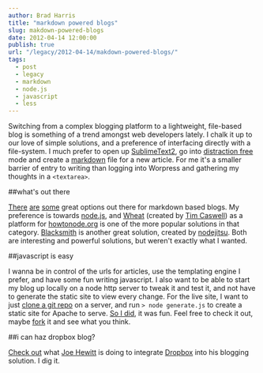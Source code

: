 ```yaml
---
author: Brad Harris
title: "markdown powered blogs"
slug: makdown-powered-blogs
date: 2012-04-14 12:00:00
publish: true
url: "/legacy/2012-04-14/makdown-powered-blogs/"
tags:
  - post
  - legacy
  - markdown
  - node.js
  - javascript
  - less
---
```


Switching from a complex blogging platform to a lightweight, file-based blog is something of a trend amongst web developers lately.  I chalk it up to our love of simple solutions, and a preference of interfacing directly with a file-system.  I much prefer to open up [SublimeText2][sublime], go into [distraction free][] mode and create a [markdown][] file for a new article.  For me it's a smaller barrier of entry to writing than logging into Worpress and gathering my thoughts in a ```<textarea>```.

##what's out there

[There][jekyll] [are][wheat] [some][blacksmith] great options out there for markdown based blogs.  My preference is towards [node.js][node], and [Wheat][wheat] (created by [Tim Caswell][creationix]) as a platform for [howtonode.org][howtonode] is one of the more popular solutions in that category.  [Blacksmith][blacksmith] is another great solution, created by [nodejitsu][].  Both are interesting and powerful solutions, but weren't exactly what I wanted.

##javascript is easy

I wanna be in control of the urls for articles, use the templating engine I prefer, and have some fun writing javascript.  I also want to be able to start my blog up locally on a node http server to tweak it and test it, and not have to generate the static site to view every change.  For the live site, I want to just [clone a git repo][blog repo] on a server, and run ```> node generate.js``` to create a static site for Apache to serve.  [So I did][blog repo], it was fun.  Feel free to check it out, maybe [fork][blog repo] it and see what you think.

##i can haz dropbox blog?

[Check out][dropbox publish] what [Joe Hewitt][hewitt] is doing to integrate [Dropbox][] into his blogging solution.  I dig it.

[sublime]: http://www.sublimetext.com/2
[distraction free]: http://www.sublimetext.com/docs/2/distraction_free.html
[markdown]: http://daringfireball.net/projects/markdown/syntax
[jekyll]: https://github.com/mojombo/jekyll
[wheat]: https://github.com/creationix/wheat
[node]: http://nodejs.org
[creationix]: https://github.com/creationix
[howtonode]: http://howtonode.org/
[blacksmith]: https://github.com/flatiron/blacksmith
[nodejitsu]: http://nodejitsu.com/
[blog repo]: https://github.com/selfcontained/selfcontained_blog
[dropbox publish]: http://joehewitt.com/2011/10/03/dropbox-is-my-publish-button
[hewitt]: https://github.com/joehewitt
[Dropbox]: http://dropbox.com

